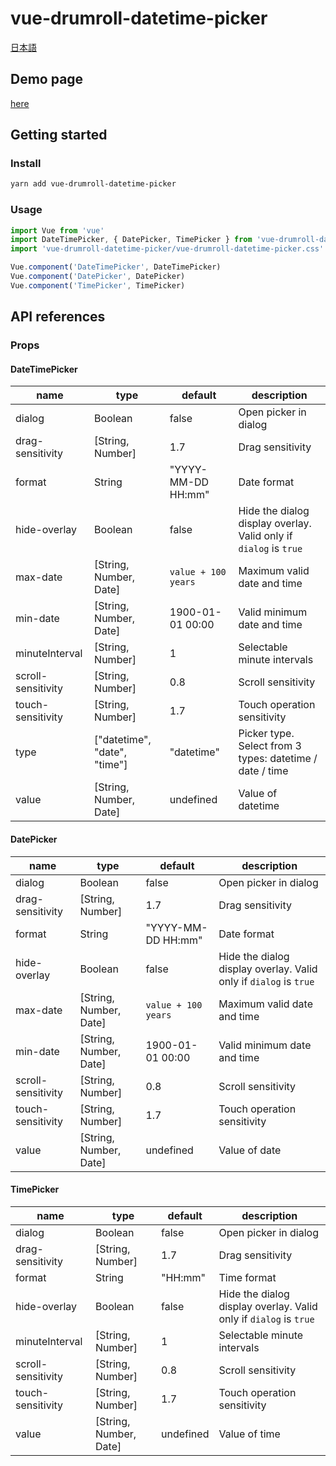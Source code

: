 # vue-drumroll-datetime-picker

[日本語](README.ja.md)

## Demo page

[here](https://www.plus-one.tech/products/demo/vue-drumroll-datetime-picker/)

## Getting started

### Install

```bash
yarn add vue-drumroll-datetime-picker
```

### Usage

```javascript
import Vue from 'vue'
import DateTimePicker, { DatePicker, TimePicker } from 'vue-drumroll-datetime-picker'
import 'vue-drumroll-datetime-picker/vue-drumroll-datetime-picker.css'

Vue.component('DateTimePicker', DateTimePicker)
Vue.component('DatePicker', DatePicker)
Vue.component('TimePicker', TimePicker)
```

## API references

### Props

#### DateTimePicker

|name|type|default|description|
|---|---|---|---|
|dialog|Boolean|false|Open picker in dialog|
|drag-sensitivity|[String, Number]|1.7|Drag sensitivity|
|format|String|"YYYY-MM-DD HH:mm"|Date format|
|hide-overlay|Boolean|false|Hide the dialog display overlay. Valid only if `dialog` is `true`|
|max-date|[String, Number, Date]|`value + 100 years`|Maximum valid date and time|
|min-date|[String, Number, Date]|1900-01-01 00:00|Valid minimum date and time|
|minuteInterval|[String, Number]|1|Selectable minute intervals|
|scroll-sensitivity|[String, Number]|0.8|Scroll sensitivity|
|touch-sensitivity|[String, Number]|1.7|Touch operation sensitivity|
|type|["datetime", "date", "time"]|"datetime"|Picker type. Select from 3 types: datetime / date / time|
|value|[String, Number, Date]|undefined|Value of datetime|

#### DatePicker

|name|type|default|description|
|---|---|---|---|
|dialog|Boolean|false|Open picker in dialog|
|drag-sensitivity|[String, Number]|1.7|Drag sensitivity|
|format|String|"YYYY-MM-DD HH:mm"|Date format|
|hide-overlay|Boolean|false|Hide the dialog display overlay. Valid only if `dialog` is `true`|
|max-date|[String, Number, Date]|`value + 100 years`|Maximum valid date and time|
|min-date|[String, Number, Date]|1900-01-01 00:00|Valid minimum date and time|
|scroll-sensitivity|[String, Number]|0.8|Scroll sensitivity|
|touch-sensitivity|[String, Number]|1.7|Touch operation sensitivity|
|value|[String, Number, Date]|undefined|Value of date|

#### TimePicker

|name|type|default|description|
|---|---|---|---|
|dialog|Boolean|false|Open picker in dialog|
|drag-sensitivity|[String, Number]|1.7|Drag sensitivity|
|format|String|"HH:mm"|Time format|
|hide-overlay|Boolean|false|Hide the dialog display overlay. Valid only if `dialog` is `true`|
|minuteInterval|[String, Number]|1|Selectable minute intervals|
|scroll-sensitivity|[String, Number]|0.8|Scroll sensitivity|
|touch-sensitivity|[String, Number]|1.7|Touch operation sensitivity|
|value|[String, Number, Date]|undefined|Value of time|
